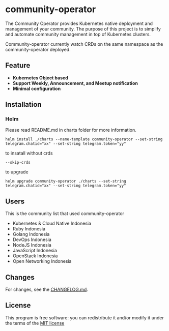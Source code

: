 # community-operator
The Community Operator provides Kubernetes native deployment and management of your community. The purpose of this project is to simplify and automate community management in top of Kubernetes clusters.

Community-operator currently watch CRDs on the same namespace as the community-operator deployed.

## Feature
- **Kubernetes Object based**
- **Support Weekly, Announcement, and Meetup notification**
- **Minimal configuration**

## Installation

### Helm
Please read README.md in charts folder for more information.
```
helm install ./charts --name-template community-operator --set-string telegram.chatid="xx" --set-string telegram.token="yy"
```

to insatall without crds
```
--skip-crds
```

to upgrade
```
helm upgrade community-operator ./charts --set-string telegram.chatid="xx" --set-string telegram.token="yy"
```

## Users
This is the community list that used community-operator
- Kubernetes & Cloud Native Indonesia 
- Ruby Indonesia
- Golang Indonesia
- DevOps Indonesia
- NodeJS Indonesia
- JavaScript Indonesia
- OpenStack Indonesia
- Open Networking Indonesia

## Changes
For changes, see the [CHANGELOG.md](CHANGELOG.md).

## License
This program is free software: you can redistribute it and/or modify it under the terms of the [MIT license](LICENSE)
